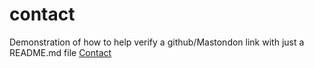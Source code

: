 # contact
Demonstration of how to help verify a github/Mastondon link with just a README.md file
<a rel="me" href="https://mstdn.social/@edfoss">Contact</a>
<a rel="me" href="https://mstdn.social/@topics"/>
<a rel="me" href="https://mastodon.social/@edfoss"/>
<a rel="me" href="https://mastodon.online/@edfoss"/>
